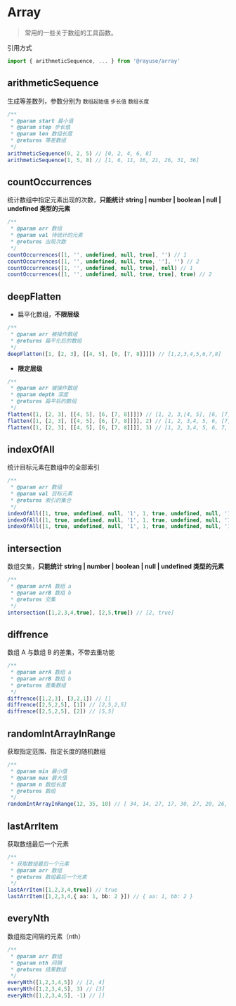 # Array

> 常用的一些关于数组的工具函数。

引用方式

```typescript
import { arithmeticSequence, ... } from '@rayuse/array'
```

## arithmeticSequence

生成等差数列，参数分别为 `数组起始值` `步长值` `数组长度`

```ts
/**
 * @param start 最小值
 * @param step 步长值
 * @param len 数组长度
 * @returns 等差数组
 */
arithmeticSequence(0, 2, 5) // [0, 2, 4, 6, 8]
arithmeticSequence(1, 5, 8) // [1, 6, 11, 16, 21, 26, 31, 36]
```

## countOccurrences

统计数组中指定元素出现的次数，**只能统计 string | number | boolean | null | undefined 类型的元素**

```ts
/**
 * @param arr 数组
 * @param val 待统计的元素
 * @returns 出现次数
 */
countOccurrences([1, '', undefined, null, true], '') // 1
countOccurrences([1, '', undefined, null, true, ''], '') // 2
countOccurrences([1, '', undefined, null, true], null) // 1
countOccurrences([1, '', undefined, null, true, true], true) // 2
```

## deepFlatten

- 扁平化数组，**不限层级**

```ts
/**
 * @param arr 被操作数组
 * @returns 扁平化后的数组
 */
deepFlatten([1, [2, 3], [[4, 5], [6, [7, 8]]]]) // [1,2,3,4,5,6,7,8]
```

- **限定层级**

```ts
/**
 * @param arr 被操作数组
 * @param depth 深度
 * @returns 扁平后的数组
 */
flatten([1, [2, 3], [[4, 5], [6, [7, 8]]]]) // [1, 2, 3,[4, 5], [6, [7, 8]]]
flatten([1, [2, 3], [[4, 5], [6, [7, 8]]]], 2) // [1, 2, 3,4, 5, 6, [7, 8]]
flatten([1, [2, 3], [[4, 5], [6, [7, 8]]]], 3) // [1, 2, 3,4, 5, 6, 7, 8]
```

## indexOfAll

统计目标元素在数组中的全部索引

```ts
/**
 * @param arr 数组
 * @param val 目标元素
 * @returns 索引的集合
 */
indexOfAll([1, true, undefined, null, '1', 1, true, undefined, null, '1'], undefined) // [2, 7]
indexOfAll([1, true, undefined, null, '1', 1, true, undefined, null, '1'], 1) // [0, 5]
indexOfAll([1, true, undefined, null, '1', 1, true, undefined, null, '1'], true) // [1, 6]
```

## intersection

数组交集，**只能统计 string | number | boolean | null | undefined 类型的元素**

```ts
/**
 * @param arrA 数组 a
 * @param arrB 数组 b
 * @returns 交集
 */
intersection([1,2,3,4,true], [2,5,true]) // [2, true]
```

## diffrence

数组 A 与数组 B 的差集，不带去重功能

```ts
/**
 * @param arrA 数组 a
 * @param arrB 数组 b
 * @returns 差集数组
 */
diffrence([1,2,3], [3,2,1]) // []
diffrence([2,5,2,5], [1]) // [2,5,2,5]
diffrence([2,5,2,5], [2]) // [5,5]
```

## randomIntArrayInRange

获取指定范围、指定长度的随机数组

```ts
/**
 * @param min 最小值
 * @param max 最大值
 * @param n 数组长度
 * @returns 数组
 */
randomIntArrayInRange(12, 35, 10) // [ 34, 14, 27, 17, 30, 27, 20, 26, 21, 14 ]
```

## lastArrItem

获取数组最后一个元素

```ts
/**
 * 获取数组最后一个元素
 * @param arr 数组
 * @returns 数组最后一个元素
 */
lastArrItem([1,2,3,4,true]) // true
lastArrItem([1,2,3,4,{ aa: 1, bb: 2 }]) // { aa: 1, bb: 2 }
```

## everyNth

数组指定间隔的元素（nth）

```ts
/**
 * @param arr 数组
 * @param nth 间隔
 * @returns 结果数组
 */
everyNth([1,2,3,4,5]) // [2, 4]
everyNth([1,2,3,4,5], 3) // [3]
everyNth([1,2,3,4,5], -1) // []
```
